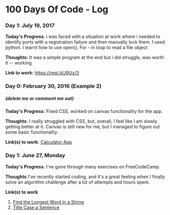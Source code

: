 # 100 Days Of Code - Log

### Day 1: July 19, 2017 
**Today's Progress**: i was faced with a situation at work
where i needed to identify ports with a registration failure and then manually lock them.
I used python.
I learnt how to use open(), For - in loop to read a file object

**Thoughts:** It was a simple program at the end but i did struggle, was worth it -- working 

**Link to work:** https://repl.it/J9Uz/3

### Day 0: February 30, 2016 (Example 2)
##### (delete me or comment me out)

**Today's Progress**: Fixed CSS, worked on canvas functionality for the app.

**Thoughts**: I really struggled with CSS, but, overall, I feel like I am slowly getting better at it. Canvas is still new for me, but I managed to figure out some basic functionality.

**Link(s) to work**: [Calculator App](http://www.example.com)


### Day 1: June 27, Monday

**Today's Progress**: I've gone through many exercises on FreeCodeCamp.

**Thoughts** I've recently started coding, and it's a great feeling when I finally solve an algorithm challenge after a lot of attempts and hours spent.

**Link(s) to work**
1. [Find the Longest Word in a String](https://www.freecodecamp.com/challenges/find-the-longest-word-in-a-string)
2. [Title Case a Sentence](https://www.freecodecamp.com/challenges/title-case-a-sentence)
